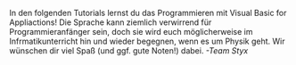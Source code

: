 In den folgenden Tutorials lernst du das Programmieren mit Visual Basic for Appliactions! Die Sprache kann ziemlich verwirrend für Programmieranfänger sein, doch sie wird euch möglicherweise im Infrmatikunterricht hin und wieder begegnen, wenn es um Physik geht. Wir wünschen dir viel Spaß (und ggf. gute Noten!) dabei.
*-Team Styx*
